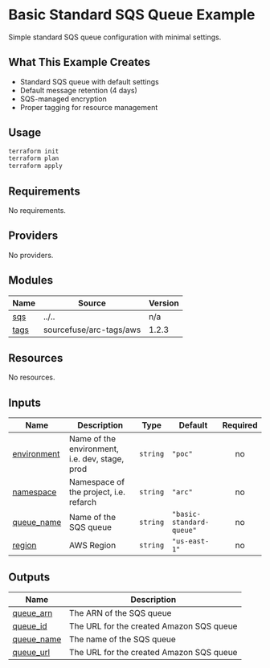 # Basic Standard SQS Queue Example

Simple standard SQS queue configuration with minimal settings.

## What This Example Creates

- Standard SQS queue with default settings
- Default message retention (4 days)
- SQS-managed encryption
- Proper tagging for resource management

## Usage

```bash
terraform init
terraform plan
terraform apply
```

<!-- BEGIN_TF_DOCS -->
## Requirements

No requirements.

## Providers

No providers.

## Modules

| Name | Source | Version |
|------|--------|---------|
| <a name="module_sqs"></a> [sqs](#module\_sqs) | ../.. | n/a |
| <a name="module_tags"></a> [tags](#module\_tags) | sourcefuse/arc-tags/aws | 1.2.3 |

## Resources

No resources.

## Inputs

| Name | Description | Type | Default | Required |
|------|-------------|------|---------|:--------:|
| <a name="input_environment"></a> [environment](#input\_environment) | Name of the environment, i.e. dev, stage, prod | `string` | `"poc"` | no |
| <a name="input_namespace"></a> [namespace](#input\_namespace) | Namespace of the project, i.e. refarch | `string` | `"arc"` | no |
| <a name="input_queue_name"></a> [queue\_name](#input\_queue\_name) | Name of the SQS queue | `string` | `"basic-standard-queue"` | no |
| <a name="input_region"></a> [region](#input\_region) | AWS Region | `string` | `"us-east-1"` | no |

## Outputs

| Name | Description |
|------|-------------|
| <a name="output_queue_arn"></a> [queue\_arn](#output\_queue\_arn) | The ARN of the SQS queue |
| <a name="output_queue_id"></a> [queue\_id](#output\_queue\_id) | The URL for the created Amazon SQS queue |
| <a name="output_queue_name"></a> [queue\_name](#output\_queue\_name) | The name of the SQS queue |
| <a name="output_queue_url"></a> [queue\_url](#output\_queue\_url) | The URL for the created Amazon SQS queue |
<!-- END OF PRE-COMMIT-TERRAFORM DOCS HOOK -->
